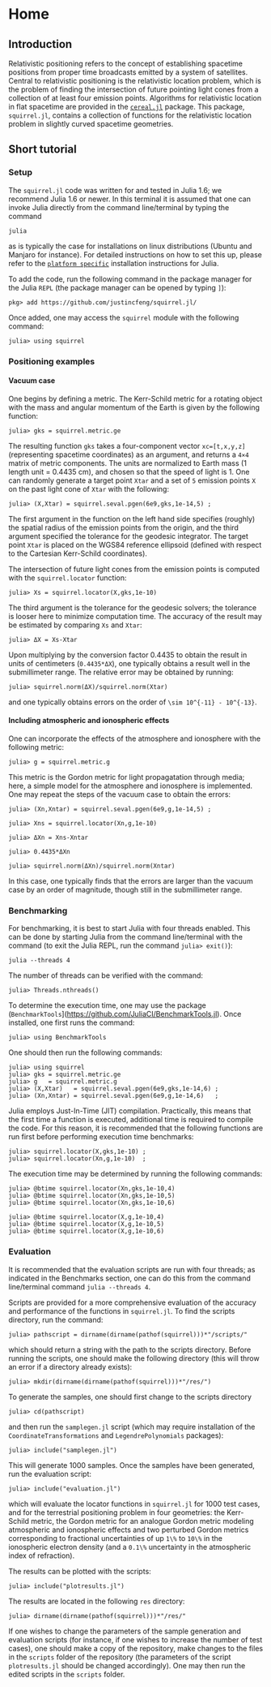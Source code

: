 # Home

## Introduction

Relativistic positioning refers to the concept of establishing spacetime
positions from proper time broadcasts emitted by a system of satellites.
Central to relativistic positioning is the relativistic location problem, 
which is the problem of finding the intersection of
future pointing light cones from a collection of at least four emission
points. Algorithms for relativistic location in flat spacetime are
provided in the [`cereal.jl`](https://github.com/justincfeng/cereal.jl/)
package. This package, `squirrel.jl`, contains a collection of functions
for the relativistic location problem in slightly curved spacetime
geometries.

## Short tutorial

### Setup

The `squirrel.jl` code was written for and tested in Julia 1.6; we
recommend Julia 1.6 or newer. In this terminal it is assumed that one
can invoke Julia directly from the command line/terminal by typing the\
command

    julia

as is typically the case for installations on linux distributions
(Ubuntu and Manjaro for instance). For detailed instructions on how
to set this up, please refer to the
[`platform specific`](https://julialang.org/downloads/platform/) 
installation instructions for Julia.

To add the code, run the following command in the package manager for
the Julia `REPL` (the package manager can be opened by typing `]`):

    pkg> add https://github.com/justincfeng/squirrel.jl/

Once added, one may access the `squirrel` module with the following
command:

    julia> using squirrel

### Positioning examples

#### Vacuum case

One begins by defining a metric. The Kerr-Schild metric for a rotating
object with the mass and angular momentum of the Earth is given by the
following function:

    julia> gks = squirrel.metric.ge

The resulting function `gks` takes a four-component vector
`xc=[t,x,y,z]` (representing spacetime coordinates) as an argument, and
returns a ``4×4`` matrix of metric components. The units are normalized
to Earth mass (1 length unit = 0.4435 cm), and chosen so that the speed
of light is 1. One can randomly generate a target point `Xtar` and a set
of ``5`` emission points `X` on the past light cone of `Xtar` with the
following:

    julia> (X,Xtar) = squirrel.seval.pgen(6e9,gks,1e-14,5) ;

The first argument in the function on the left hand side specifies
(roughly) the spatial radius of the emission points from the origin, and
the third argument specified the tolerance for the geodesic integrator.
The target point `Xtar` is placed on the WGS84 reference ellipsoid
(defined with respect to the Cartesian Kerr-Schild coordinates).

The intersection of future light cones from the emission points is
computed with the `squirrel.locator` function:

    julia> Xs = squirrel.locator(X,gks,1e-10)

The third argument is the tolerance for the geodesic solvers; the
tolerance is looser here to minimize computation time. The accuracy of
the result may be estimated by comparing `Xs` and `Xtar`:

    julia> ΔX = Xs-Xtar

Upon multiplying by the conversion factor 0.4435 to obtain the result in
units of centimeters (`0.4435*ΔX`), one typically obtains a result well
in the submillimeter range. The relative error may be obtained by
running:

    julia> squirrel.norm(ΔX)/squirrel.norm(Xtar)

and one typically obtains errors on the order of ``\sim 10^{-11} -
10^{-13}``.

#### Including atmospheric and ionospheric effects

One can incorporate the effects of the atmosphere and ionosphere with
the following metric:

    julia> g = squirrel.metric.g

This metric is the Gordon metric for light propagatation through media;
here, a simple model for the atmosphere and ionosphere is implemented.
One may repeat the steps of the vacuum case to obtain the errors:

    julia> (Xn,Xntar) = squirrel.seval.pgen(6e9,g,1e-14,5) ;

    julia> Xns = squirrel.locator(Xn,g,1e-10)

    julia> ΔXn = Xns-Xntar

    julia> 0.4435*ΔXn

    julia> squirrel.norm(ΔXn)/squirrel.norm(Xntar)

In this case, one typically finds that the errors are larger than the
vacuum case by an order of magnitude, though still in the submillimeter
range. 

### Benchmarking

For benchmarking, it is best to start Julia with four threads enabled.
This can be done by starting Julia from the command line/terminal with 
the command (to exit the Julia REPL, run the command `julia> exit()`):

    julia --threads 4

The number of threads can be verified with the command:

    julia> Threads.nthreads()

To determine the execution time, one may use the package
(`BenchmarkTools`](https://github.com/JuliaCI/BenchmarkTools.jl). Once
installed, one first runs the command:

    julia> using BenchmarkTools

One should then run the following commands:

    julia> using squirrel
    julia> gks = squirrel.metric.ge
    julia> g   = squirrel.metric.g
    julia> (X,Xtar)   = squirrel.seval.pgen(6e9,gks,1e-14,6) ;
    julia> (Xn,Xntar) = squirrel.seval.pgen(6e9,g,1e-14,6)   ;

Julia employs Just-In-Time (JIT) compilation. Practically, this means
that the first time a function is executed, additional time is required
to compile the code. For this reason, it is recommended that the
following functions are run first before performing execution time
benchmarks:

    julia> squirrel.locator(X,gks,1e-10) ;
    julia> squirrel.locator(Xn,g,1e-10)  ;

The execution time may be determined by running the following commands:

    julia> @btime squirrel.locator(Xn,gks,1e-10,4)
    julia> @btime squirrel.locator(Xn,gks,1e-10,5)
    julia> @btime squirrel.locator(Xn,gks,1e-10,6)

    julia> @btime squirrel.locator(X,g,1e-10,4)
    julia> @btime squirrel.locator(X,g,1e-10,5)
    julia> @btime squirrel.locator(X,g,1e-10,6)

### Evaluation

It is recommended that the evaluation scripts are run with four threads;
as indicated in the Benchmarks section, one can do this from the command
line/terminal command `julia --threads 4`.

Scripts are provided for a more comprehensive evaluation of the accuracy
and performance of the functions in `squirrel.jl`. To find the scripts
directory, run the command:

    julia> pathscript = dirname(dirname(pathof(squirrel)))*"/scripts/"

which should return a string with the path to the scripts directory.
Before running the scripts, one should make the following directory
(this will throw an error if a directory already exists):

    julia> mkdir(dirname(dirname(pathof(squirrel)))*"/res/")

To generate the samples, one should first change to the scripts directory

    julia> cd(pathscript)

and then run the `samplegen.jl` script (which may require installation of
the `CoordinateTransformations` and `LegendrePolynomials` packages):

    julia> include("samplegen.jl")

This will generate 1000 samples. Once the samples have been generated,
run the evaluation script:

    julia> include("evaluation.jl")

which will evaluate the locator functions in `squirrel.jl` for 1000 test
cases, and for the terrestrial positioning problem in four geometries:
the Kerr-Schild metric, the Gordon metric for an analogue Gordon metric
modeling atmospheric and ionospheric effects and two perturbed Gordon
metrics corresponding to fractional uncertainties of up ``1\%``  to
``10\%`` in the ionospheric electron density (and a ``0.1\%``
uncertainty in the atmospheric index of refraction). 

The results can be plotted with the scripts:

    julia> include("plotresults.jl")

The results are located in the following `res` directory:

    julia> dirname(dirname(pathof(squirrel)))*"/res/"

If one wishes to change the parameters of the sample generation and
evaluation scripts (for instance, if one wishes to increase the number
of test cases), one should make a copy of the repository, make changes
to the files in the `scripts` folder of the repository (the parameters
of the script `plotresults.jl` should be changed accordingly). One may
then run the edited scripts in the `scripts` folder.
